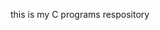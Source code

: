 this is my C programs respository                                                                                                                       
